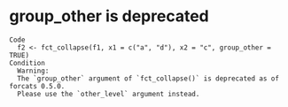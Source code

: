 # group_other is deprecated

    Code
      f2 <- fct_collapse(f1, x1 = c("a", "d"), x2 = "c", group_other = TRUE)
    Condition
      Warning:
      The `group_other` argument of `fct_collapse()` is deprecated as of forcats 0.5.0.
      Please use the `other_level` argument instead.

